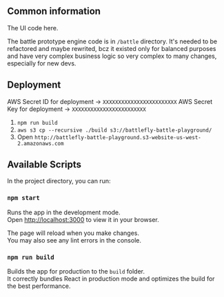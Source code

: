 ## Common information

The UI code here.

The battle prototype engine code is in `/battle` directory. It's needed to be refactored and maybe rewrited, bcz it existed only for
balanced purposes and have very complex business logic so very complex to many changes, especially for new devs.

## Deployment

AWS Secret ID for deployment -> `XXXXXXXXXXXXXXXXXXXXXXXX`
AWS Secret Key for deployment -> `XXXXXXXXXXXXXXXXXXXXXXXX`

1. `npm run build`
2. `aws s3 cp --recursive ./build s3://battlefly-battle-playground/`
3. Open `http://battlefly-battle-playground.s3-website-us-west-2.amazonaws.com`

## Available Scripts

In the project directory, you can run:

### `npm start`

Runs the app in the development mode.\
Open [http://localhost:3000](http://localhost:3000) to view it in your browser.

The page will reload when you make changes.\
You may also see any lint errors in the console.

### `npm run build`

Builds the app for production to the `build` folder.\
It correctly bundles React in production mode and optimizes the build for the best performance.
